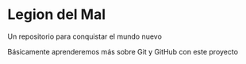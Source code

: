 # Legion del Mal
Un repositorio para conquistar el mundo nuevo

Básicamente aprenderemos más sobre Git y GitHub con este proyecto
